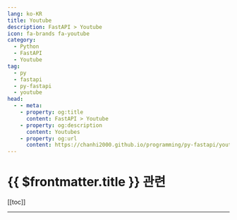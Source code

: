 ```yaml
---
lang: ko-KR
title: Youtube
description: FastAPI > Youtube
icon: fa-brands fa-youtube
category:
  - Python
  - FastAPI
  - Youtube
tag:
  - py
  - fastapi
  - py-fastapi
  - youtube
head:
  - - meta:
    - property: og:title
      content: FastAPI > Youtube
    - property: og:description
      content: Youtubes
    - property: og:url
      content: https://chanhi2000.github.io/programming/py-fastapi/youtube.html
---
```


# {{ $frontmatter.title }} 관련

[[toc]]

---

<TagLinks />